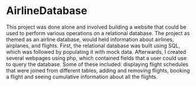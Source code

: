 # AirlineDatabase
This project was done alone and involved building a website that could be used to perform various operations on a relational database. The project as themed as an airline database, would held information about airlines, airplanes, and flights. First, the relational database was built using SQL, which was followed by populating it with mock data. Afterwards, I created several webpages using php, which contained fields that a user could use to query the database. Some of these included: displaying flight schedules that were joined from different tables, adding and removing flights, booking a flight and seeing cumulative information about all the flights.
